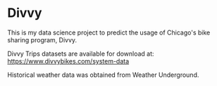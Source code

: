 # Divvy
This is my data science project to predict the usage of Chicago's bike sharing program, Divvy.

Divvy Trips datasets are available for download at: https://www.divvybikes.com/system-data

Historical weather data was obtained from Weather Underground.
